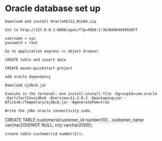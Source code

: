 # Oracle database set up

```
Download and install OracleXE112_Win64.zip

Got to http://127.0.0.1:8080/apex/f?p=4950:1:3636606493993877

username = sys 
password = root

Go to application express >> object browser

CREATE table and insert data

CREATE maven-quickstart project

add oracle dependency

Download ojdbc6.jar 

Execute in the terminal: mvn install:install-file -DgroupId=com.oracle -DartifactId=ojdbc6 -Dversion=11.2.0.3 -Dpackaging=jar -Dfile=D:/Temporary/ojdbc6.jar -DgeneratePom=true

Write the jdbc oracle connectivity code.
```

CREATE TABLE customers(customer_id number(10) , customer_name varchar2(50)NOT NULL, city varchar2(50));

    create table customer(id number(2));